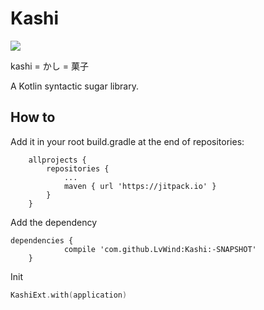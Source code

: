 # Kashi

[![](https://jitpack.io/v/LvWind/Kashi.svg)](https://jitpack.io/#LvWind/Kashi)

kashi = かし = 菓子

A Kotlin syntactic sugar library.

##	How to

Add it in your root build.gradle at the end of repositories:

```
	allprojects {
		repositories {
			...
			maven { url 'https://jitpack.io' }
		}
	}
```

Add the dependency

```
dependencies {
	        compile 'com.github.LvWind:Kashi:-SNAPSHOT'
	}
```

Init

```kotlin
KashiExt.with(application)
```